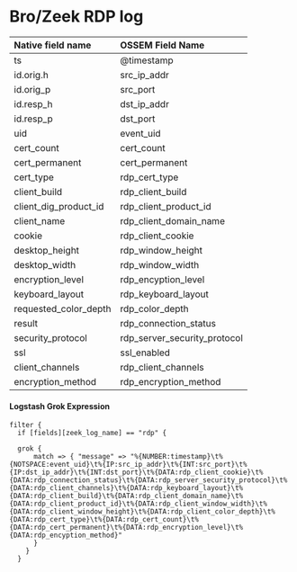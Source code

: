 # Bro/Zeek RDP log

|Native field name            |OSSEM Field Name                   |
|:----------------------------|:----------------------------------|
| ts                          | @timestamp                      |
| id.orig.h                   | src_ip_addr                       |
| id.orig_p                   | src_port                          |
| id.resp_h                   | dst_ip_addr                       |
| id.resp_p                   | dst_port                          |
| uid                         | event_uid                         |
| cert_count                  | cert_count                        |
| cert_permanent              | cert_permanent                    |
| cert_type                   | rdp_cert_type                     |
| client_build                | rdp_client_build                  |
| client_dig_product_id       | rdp_client_product_id             |
| client_name                 | rdp_client_domain_name            |
| cookie                      | rdp_client_cookie                 |
| desktop_height              | rdp_window_height                 |
| desktop_width               | rdp_window_width                  |
| encryption_level            | rdp_encyption_level               |
| keyboard_layout             | rdp_keyboard_layout               |
| requested_color_depth       | rdp_color_depth                   |
| result                      | rdp_connection_status             |
| security_protocol           | rdp_server_security_protocol      |
| ssl                         | ssl_enabled                       |
| client_channels             | rdp_client_channels               |
| encryption_method           | rdp_encryption_method             |


#### Logstash Grok Expression

```
filter {
  if [fields][zeek_log_name] == "rdp" {

  grok {
      match => { "message" => "%{NUMBER:timestamp}\t%{NOTSPACE:event_uid}\t%{IP:src_ip_addr}\t%{INT:src_port}\t%{IP:dst_ip_addr}\t%{INT:dst_port}\t%{DATA:rdp_client_cookie}\t%{DATA:rdp_connection_status}\t%{DATA:rdp_server_security_protocol}\t%{DATA:rdp_client_channels}\t%{DATA:rdp_keyboard_layout}\t%{DATA:rdp_client_build}\t%{DATA:rdp_client_domain_name}\t%{DATA:rdp_client_product_id}\t%{DATA:rdp_client_window_width}\t%{DATA:rdp_client_window_height}\t%{DATA:rdp_client_color_depth}\t%{DATA:rdp_cert_type}\t%{DATA:rdp_cert_count}\t%{DATA:rdp_cert_permanent}\t%{DATA:rdp_encryption_level}\t%{DATA:rdp_encyption_method}" 
      }
    }
  }
```